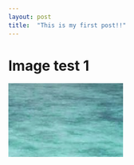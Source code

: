 ```yaml
---
layout: post
title:  "This is my first post!!"
---
```


# Image test 1

![testimage](../images/2022-08-18-first/testimage.png)

